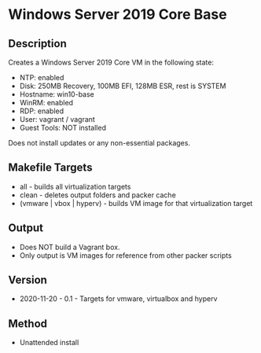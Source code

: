 Windows Server 2019 Core Base
=============================

Description
-----------
Creates a Windows Server 2019 Core VM in the following state:
- NTP: enabled
- Disk: 250MB Recovery, 100MB EFI, 128MB ESR, rest is SYSTEM
- Hostname: win10-base
- WinRM: enabled
- RDP: enabled
- User: vagrant / vagrant
- Guest Tools: NOT installed

Does not install updates or any non-essential packages.

Makefile Targets
----------------
* all - builds all virtualization targets
* clean - deletes output folders and packer cache
* (vmware | vbox | hyperv) - builds VM image for that virtualization target

Output
------
* Does NOT build a Vagrant box.
* Only output is VM images for reference from other packer scripts

Version
-------
* 2020-11-20 - 0.1 - Targets for vmware, virtualbox and hyperv

Method
------
- Unattended install